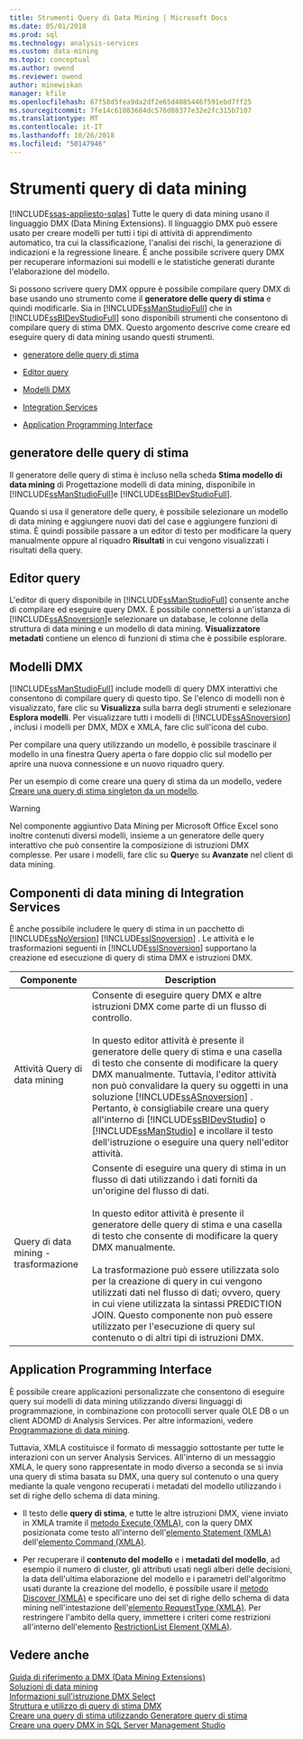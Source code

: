 ```yaml
---
title: Strumenti Query di Data Mining | Microsoft Docs
ms.date: 05/01/2018
ms.prod: sql
ms.technology: analysis-services
ms.custom: data-mining
ms.topic: conceptual
ms.author: owend
ms.reviewer: owend
author: minewiskan
manager: kfile
ms.openlocfilehash: 67f58d5fea9da2df2e65d4085446f591ebd7ff25
ms.sourcegitcommit: 7fe14c61083684dc576d88377e32e2fc315b7107
ms.translationtype: MT
ms.contentlocale: it-IT
ms.lasthandoff: 10/26/2018
ms.locfileid: "50147946"
---
```

# <a name="data-mining-query-tools"></a>Strumenti query di data mining
[!INCLUDE[ssas-appliesto-sqlas](../../includes/ssas-appliesto-sqlas.md)]
  Tutte le query di data mining usano il linguaggio DMX (Data Mining Extensions). Il linguaggio DMX può essere usato per creare modelli per tutti i tipi di attività di apprendimento automatico, tra cui la classificazione, l'analisi dei rischi, la generazione di indicazioni e la regressione lineare. È anche possibile scrivere query DMX per recuperare informazioni sui modelli e le statistiche generati durante l'elaborazione del modello.  
  
 Si possono scrivere query DMX oppure è possibile compilare query DMX di base usando uno strumento come il **generatore delle query di stima** e quindi modificarle. Sia in [!INCLUDE[ssManStudioFull](../../includes/ssmanstudiofull-md.md)] che in [!INCLUDE[ssBIDevStudioFull](../../includes/ssbidevstudiofull-md.md)] sono disponibili strumenti che consentono di compilare query di stima DMX. Questo argomento descrive come creare ed eseguire query di data mining usando questi strumenti.  
  
-   [generatore delle query di stima](#bkmk_Builder)  
  
-   [Editor query](#bkmk_QueryEditor)  
  
-   [Modelli DMX](#bkmk_Templates)  
  
-   [Integration Services](#bkmk_SSIS)  
  
-   [Application Programming Interface](#bkmk_API)  
  
##  <a name="bkmk_Builder"></a> generatore delle query di stima  
 Il generatore delle query di stima è incluso nella scheda **Stima modello di data mining** di Progettazione modelli di data mining, disponibile in [!INCLUDE[ssManStudioFull](../../includes/ssmanstudiofull-md.md)]e [!INCLUDE[ssBIDevStudioFull](../../includes/ssbidevstudiofull-md.md)].  
  
 Quando si usa il generatore delle query, è possibile selezionare un modello di data mining e aggiungere nuovi dati del case e aggiungere funzioni di stima. È quindi possibile passare a un editor di testo per modificare la query manualmente oppure al riquadro **Risultati** in cui vengono visualizzati i risultati della query.  
  
##  <a name="bkmk_QueryEditor"></a> Editor query  
 L'editor di query disponibile in [!INCLUDE[ssManStudioFull](../../includes/ssmanstudiofull-md.md)] consente anche di compilare ed eseguire query DMX. È possibile connettersi a un'istanza di [!INCLUDE[ssASnoversion](../../includes/ssasnoversion-md.md)]e selezionare un database, le colonne della struttura di data mining e un modello di data mining. **Visualizzatore metadati** contiene un elenco di funzioni di stima che è possibile esplorare.  
  
##  <a name="bkmk_Templates"></a> Modelli DMX  
 [!INCLUDE[ssManStudioFull](../../includes/ssmanstudiofull-md.md)] include modelli di query DMX interattivi che consentono di compilare query di questo tipo. Se l'elenco di modelli non è visualizzato, fare clic su **Visualizza** sulla barra degli strumenti e selezionare **Esplora modelli**. Per visualizzare tutti i modelli di [!INCLUDE[ssASnoversion](../../includes/ssasnoversion-md.md)] , inclusi i modelli per DMX, MDX e XMLA, fare clic sull'icona del cubo.  
  
 Per compilare una query utilizzando un modello, è possibile trascinare il modello in una finestra Query aperta o fare doppio clic sul modello per aprire una nuova connessione e un nuovo riquadro query.  
  
 Per un esempio di come creare una query di stima da un modello, vedere [Creare una query di stima singleton da un modello](../../analysis-services/data-mining/create-a-singleton-prediction-query-from-a-template.md).  
  
> [!WARNING]  
>  Nel componente aggiuntivo Data Mining per Microsoft Office Excel sono inoltre contenuti diversi modelli, insieme a un generatore delle query interattivo che può consentire la composizione di istruzioni DMX complesse. Per usare i modelli, fare clic su **Query**e su **Avanzate** nel client di data mining.  
  
##  <a name="bkmk_SSIS"></a> Componenti di data mining di Integration Services  
 È anche possibile includere le query di stima in un pacchetto di [!INCLUDE[ssNoVersion](../../includes/ssnoversion-md.md)] [!INCLUDE[ssISnoversion](../../includes/ssisnoversion-md.md)] . Le attività e le trasformazioni seguenti in [!INCLUDE[ssISnoversion](../../includes/ssisnoversion-md.md)] supportano la creazione ed esecuzione di query di stima DMX e istruzioni DMX.  
  
|Componente|Description|  
|---------------|-----------------|  
|Attività Query di data mining|Consente di eseguire query DMX e altre istruzioni DMX come parte di un flusso di controllo.<br /><br /> In questo editor attività è presente il generatore delle query di stima e una casella di testo che consente di modificare la query DMX manualmente. Tuttavia, l'editor attività non può convalidare la query su oggetti in una soluzione [!INCLUDE[ssASnoversion](../../includes/ssasnoversion-md.md)] . Pertanto, è consigliabile creare una query all'interno di [!INCLUDE[ssBIDevStudio](../../includes/ssbidevstudio-md.md)] o [!INCLUDE[ssManStudio](../../includes/ssmanstudio-md.md)] e incollare il testo dell'istruzione o eseguire una query nell'editor attività.|  
|Query di data mining - trasformazione|Consente di eseguire una query di stima in un flusso di dati utilizzando i dati forniti da un'origine del flusso di dati.<br /><br /> In questo editor attività è presente il generatore delle query di stima e una casella di testo che consente di modificare la query DMX manualmente.<br /><br /> La trasformazione può essere utilizzata solo per la creazione di query in cui vengono utilizzati dati nel flusso di dati; ovvero, query in cui viene utilizzata la sintassi PREDICTION JOIN. Questo componente non può essere utilizzato per l'esecuzione di query sul contenuto o di altri tipi di istruzioni DMX.|  
  
##  <a name="bkmk_API"></a> Application Programming Interface  
 È possibile creare applicazioni personalizzate che consentono di eseguire query sui modelli di data mining utilizzando diversi linguaggi di programmazione, in combinazione con protocolli server quale OLE DB o un client ADOMD di Analysis Services. Per altre informazioni, vedere [Programmazione di data mining](../../analysis-services/data-mining-programming.md).  
  
 Tuttavia, XMLA costituisce il formato di messaggio sottostante per tutte le interazioni con un server Analysis Services. All'interno di un messaggio XMLA, le query sono rappresentate in modo diverso a seconda se si invia una query di stima basata su DMX, una query sul contenuto o una query mediante la quale vengono recuperati i metadati del modello utilizzando i set di righe dello schema di data mining.  
  
-   Il testo delle **query di stima**, e tutte le altre istruzioni DMX, viene inviato in XMLA tramite il [metodo Execute &#40;XMLA&#41;](https://docs.microsoft.com/bi-reference/xmla/xml-elements-methods-execute), con la query DMX posizionata come testo all'interno dell'[elemento Statement &#40;XMLA&#41;](https://docs.microsoft.com/bi-reference/xmla/xml-elements-commands/statement-element-xmla) dell'[elemento Command &#40;XMLA&#41;](https://docs.microsoft.com/bi-reference/xmla/xml-elements-properties/command-element-xmla).  
  
-   Per recuperare il **contenuto del modello** e i **metadati del modello**, ad esempio il numero di cluster, gli attributi usati negli alberi delle decisioni, la data dell'ultima elaborazione del modello e i parametri dell'algoritmo usati durante la creazione del modello, è possibile usare il [metodo Discover &#40;XMLA&#41;](https://docs.microsoft.com/bi-reference/xmla/xml-elements-methods-discover) e specificare uno dei set di righe dello schema di data mining nell'intestazione dell'[elemento RequestType &#40;XMLA&#41;](https://docs.microsoft.com/bi-reference/xmla/xml-elements-properties/requesttype-element-xmla). Per restringere l'ambito della query, immettere i criteri come restrizioni all'interno dell'elemento [RestrictionList Element &#40;XMLA&#41;](https://docs.microsoft.com/bi-reference/xmla/xml-elements-properties/restrictionlist-element-xmla).  
  
## <a name="see-also"></a>Vedere anche  
 [Guida di riferimento a DMX &#40;Data Mining Extensions&#41;](../../dmx/data-mining-extensions-dmx-reference.md)   
 [Soluzioni di data mining](../../analysis-services/data-mining/data-mining-solutions.md)   
 [Informazioni sull'istruzione DMX Select](../../dmx/understanding-the-dmx-select-statement.md)   
 [Struttura e utilizzo di query di stima DMX](../../dmx/structure-and-usage-of-dmx-prediction-queries.md)   
 [Creare una query di stima utilizzando Generatore query di stima](../../analysis-services/data-mining/create-a-prediction-query-using-the-prediction-query-builder.md)   
 [Creare una query DMX in SQL Server Management Studio](../../analysis-services/data-mining/create-a-dmx-query-in-sql-server-management-studio.md)  
  
  
